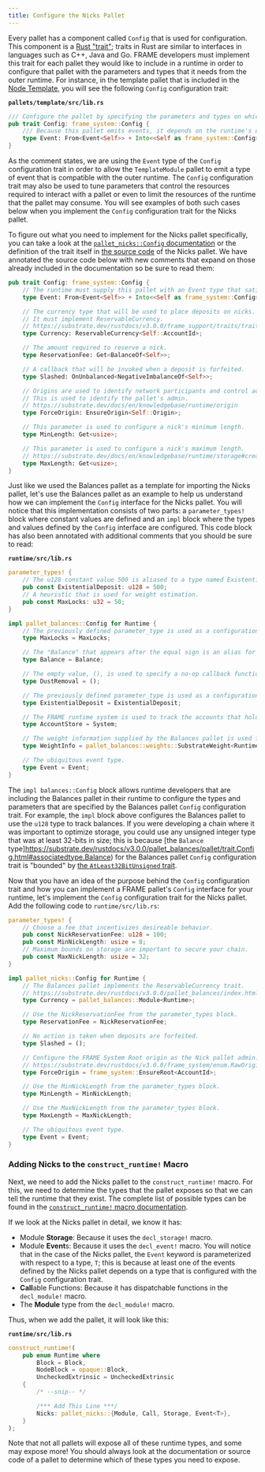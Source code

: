 ```yaml
---
title: Configure the Nicks Pallet
---
```


Every pallet has a component called `Config` that is used for configuration. This component is a
[Rust "trait"](https://doc.rust-lang.org/book/ch10-02-traits.html); traits in Rust are similar to
interfaces in languages such as C++, Java and Go. FRAME developers must implement this trait for
each pallet they would like to include in a runtime in order to configure that pallet with the
parameters and types that it needs from the outer runtime. For instance, in the template pallet that
is included in the
[Node Template](https://github.com/substrate-developer-hub/substrate-node-template/tree/v3.0.0), you
will see the following `Config` configuration trait:

**`pallets/template/src/lib.rs`**

```rust
/// Configure the pallet by specifying the parameters and types on which it depends.
pub trait Config: frame_system::Config {
    /// Because this pallet emits events, it depends on the runtime's definition of an event.
    type Event: From<Event<Self>> + Into<<Self as frame_system::Config>::Event>;
}
```

As the comment states, we are using the `Event` type of the `Config` configuration trait in order to
allow the `TemplateModule` pallet to emit a type of event that is compatible with the outer runtime.
The `Config` configuration trait may also be used to tune parameters that control the resources
required to interact with a pallet or even to limit the resources of the runtime that the pallet may
consume. You will see examples of both such cases below when you implement the `Config` configuration
trait for the Nicks pallet.

To figure out what you need to implement for the Nicks pallet specifically, you can take a look at
the
[`pallet_nicks::Config` documentation](https://substrate.dev/rustdocs/v3.0.0/pallet_nicks/trait.Config.html)
or the definition of the trait itself in
[the source code](https://github.com/paritytech/substrate/blob/v3.0.0/frame/nicks/src/lib.rs) of the
Nicks pallet. We have annotated the source code below with new comments that expand on those already
included in the documentation so be sure to read them:

```rust
pub trait Config: frame_system::Config {
    // The runtime must supply this pallet with an Event type that satisfies the pallet's requirements.
    type Event: From<Event<Self>> + Into<<Self as frame_system::Config>::Event>;

    // The currency type that will be used to place deposits on nicks.
    // It must implement ReservableCurrency.
    // https://substrate.dev/rustdocs/v3.0.0/frame_support/traits/trait.ReservableCurrency.html
    type Currency: ReservableCurrency<Self::AccountId>;

    // The amount required to reserve a nick.
    type ReservationFee: Get<BalanceOf<Self>>;

    // A callback that will be invoked when a deposit is forfeited.
    type Slashed: OnUnbalanced<NegativeImbalanceOf<Self>>;

    // Origins are used to identify network participants and control access.
    // This is used to identify the pallet's admin.
    // https://substrate.dev/docs/en/knowledgebase/runtime/origin
    type ForceOrigin: EnsureOrigin<Self::Origin>;

    // This parameter is used to configure a nick's minimum length.
    type MinLength: Get<usize>;

    // This parameter is used to configure a nick's maximum length.
    // https://substrate.dev/docs/en/knowledgebase/runtime/storage#create-bounds
    type MaxLength: Get<usize>;
}
```

Just like we used the Balances pallet as a template for importing the Nicks pallet, let's use the
Balances pallet as an example to help us understand how we can implement the `Config` interface for the
Nicks pallet. You will notice that this implementation consists of two parts: a `parameter_types!`
block where constant values are defined and an `impl` block where the types and values defined by
the `Config` interface are configured. This code block has also been annotated with additional
comments that you should be sure to read:

**`runtime/src/lib.rs`**

```rust
parameter_types! {
    // The u128 constant value 500 is aliased to a type named ExistentialDeposit.
    pub const ExistentialDeposit: u128 = 500;
    // A heuristic that is used for weight estimation.
    pub const MaxLocks: u32 = 50;
}

impl pallet_balances::Config for Runtime {
    // The previously defined parameter_type is used as a configuration parameter.
    type MaxLocks = MaxLocks;

    // The "Balance" that appears after the equal sign is an alias for the u128 type.
    type Balance = Balance;

    // The empty value, (), is used to specify a no-op callback function.
    type DustRemoval = ();

    // The previously defined parameter_type is used as a configuration parameter.
    type ExistentialDeposit = ExistentialDeposit;

    // The FRAME runtime system is used to track the accounts that hold balances.
    type AccountStore = System;

    // The weight information supplied by the Balances pallet is used for the pallet's extrinsics.
    type WeightInfo = pallet_balances::weights::SubstrateWeight<Runtime>;

    // The ubiquitous event type.
    type Event = Event;
}
```

The `impl balances::Config` block allows runtime developers that are including the Balances pallet in
their runtime to configure the types and parameters that are specified by the Balances pallet
`Config` configuration trait. For example, the `impl` block above configures the Balances pallet to
use the `u128` type to track balances. If you were developing a chain where it was important to
optimize storage, you could use any unsigned integer type that was at least 32-bits in size; this is
because
[the `Balance` type]https://substrate.dev/rustdocs/v3.0.0/pallet_balances/pallet/trait.Config.html#associatedtype.Balance)
for the Balances pallet `Config` configuration trait is "bounded" by
[the `AtLeast32BitUnsigned` trait](https://substrate.dev/rustdocs/v3.0.0/sp_arithmetic/traits/trait.AtLeast32BitUnsigned.html).

Now that you have an idea of the purpose behind the `Config` configuration trait and how you can
implement a FRAME pallet's `Config` interface for your runtime, let's implement the `Config`
configuration trait for the Nicks pallet. Add the following code to `runtime/src/lib.rs`:

```rust
parameter_types! {
    // Choose a fee that incentivizes desireable behavior.
    pub const NickReservationFee: u128 = 100;
    pub const MinNickLength: usize = 8;
    // Maximum bounds on storage are important to secure your chain.
    pub const MaxNickLength: usize = 32;
}

impl pallet_nicks::Config for Runtime {
    // The Balances pallet implements the ReservableCurrency trait.
    // https://substrate.dev/rustdocs/v3.0.0/pallet_balances/index.html#implementations-2
    type Currency = pallet_balances::Module<Runtime>;

    // Use the NickReservationFee from the parameter_types block.
    type ReservationFee = NickReservationFee;

    // No action is taken when deposits are forfeited.
    type Slashed = ();

    // Configure the FRAME System Root origin as the Nick pallet admin.
    // https://substrate.dev/rustdocs/v3.0.0/frame_system/enum.RawOrigin.html#variant.Root
    type ForceOrigin = frame_system::EnsureRoot<AccountId>;

    // Use the MinNickLength from the parameter_types block.
    type MinLength = MinNickLength;

    // Use the MaxNickLength from the parameter_types block.
    type MaxLength = MaxNickLength;

    // The ubiquitous event type.
    type Event = Event;
}
```

### Adding Nicks to the `construct_runtime!` Macro

Next, we need to add the Nicks pallet to the `construct_runtime!` macro. For this, we need to
determine the types that the pallet exposes so that we can tell the runtime that they exist. The
complete list of possible types can be found in the
[`construct_runtime!` macro documentation](https://substrate.dev/rustdocs/v3.0.0/frame_support/macro.construct_runtime.html).

If we look at the Nicks pallet in detail, we know it has:

- Module **Storage**: Because it uses the `decl_storage!` macro.
- Module **Event**s: Because it uses the `decl_event!` macro. You will notice that in the case of
  the Nicks pallet, the `Event` keyword is parameterized with respect to a type, `T`; this is
  because at least one of the events defined by the Nicks pallet depends on a type that is
  configured with the `Config` configuration trait.
- **Call**able Functions: Because it has dispatchable functions in the `decl_module!` macro.
- The **Module** type from the `decl_module!` macro.

Thus, when we add the pallet, it will look like this:

**`runtime/src/lib.rs`**

```rust
construct_runtime!(
    pub enum Runtime where
        Block = Block,
        NodeBlock = opaque::Block,
        UncheckedExtrinsic = UncheckedExtrinsic
    {
        /* --snip-- */

        /*** Add This Line ***/
        Nicks: pallet_nicks::{Module, Call, Storage, Event<T>},
    }
);
```

Note that not all pallets will expose all of these runtime types, and some may expose more! You
should always look at the documentation or source code of a pallet to determine which of these types
you need to expose.
